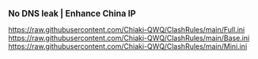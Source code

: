 <big>**No DNS leak | Enhance China IP**</big>  

https://raw.githubusercontent.com/Chiaki-QWQ/ClashRules/main/Full.ini
https://raw.githubusercontent.com/Chiaki-QWQ/ClashRules/main/Base.ini
https://raw.githubusercontent.com/Chiaki-QWQ/ClashRules/main/Mini.ini
